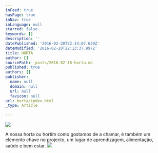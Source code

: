```yaml
---
inFeed: true
hasPage: true
inNav: true
inLanguage: null
starred: false
keywords: []
description: ''
datePublished: '2016-02-20T22:14:07.630Z'
dateModified: '2016-02-20T22:13:37.997Z'
title: HORTA
author: []
sourcePath: _posts/2016-02-18-horta.md
published: true
authors: []
publisher:
  name: null
  domain: null
  url: null
  favicon: null
url: horta/index.html
_type: Article

---
```

![](https://s3-us-west-2.amazonaws.com/the-grid-img/p/0af79d82434a6ef426918d3643d4ba8093ebc474.jpg)

A nossa horta ou hortim como gostamos de a chamar, é também um elemento chave no projecto, um lugar de aprendizagem, alimentação, saúde e bem estar.
![](https://the-grid-user-content.s3-us-west-2.amazonaws.com/aededc35-c3fb-4355-9db5-4b64dd7068c0.JPG)